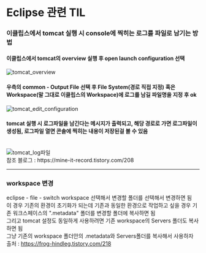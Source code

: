 # Eclipse 관련 TIL
### 이클립스에서 tomcat 실행 시 console에 찍히는 로그를 파일로 남기는 방법
<h4>이클립스에서 tomcat의 overview 실행 후 open launch configuration 선택<br></h4>
<img src="https://user-images.githubusercontent.com/44331989/99866880-2fdf9e00-2bf8-11eb-847b-1608406d33fe.PNG" alt="tomcat_overview"> <br>

<h4>우측의 common - Output File 선택 후 File System(경로 직접 지정) 혹은 Workspace(말 그대로 이클립스의 Workspace)에 로그를 남길 파일명을 지정 후 ok</h4>
<img src="https://user-images.githubusercontent.com/44331989/99866976-13903100-2bf9-11eb-9859-73c891ce0e9c.png" alt="tomcat_edit_configuration"> <br>

<h4>tomcat 실행 시 로그파일을 남긴다는 메시지가 출력되고, 해당 경로로 가면 로그파일이 생성됨, 로그파일 열면 콘솔에 찍히는 내용이 저장된걸 볼 수 있음</h4> <br>
<img src="https://user-images.githubusercontent.com/44331989/99867119-09226700-2bfa-11eb-996d-d23d89b1e02c.png" alt="tomcat_log파일"> <br>
참조 블로그 : https://mine-it-record.tistory.com/208 <br>
<hr>

### workspace 변경
eclipse - file - switch workspace 선택해서 변경할 폴더를 선택해서 변경하면 됨 <br>
이 경우 기존의 환경이 초기화가 되는데 기존과 동일한 환경으로 작업하고 싶을 경우 기존 워크스페이스의 ".metadata" 폴더를 변경할 폴더에 복사하면 됨 <br>
그리고 tomcat 설정도 동일하게 사용하려면 기존 workspace의 Servers 폴더도 복사 하면 됨 <br>
그냥 기존의 workspace 폴더안의 .metadata와 Servers폴더를 복사해서 사용하자 <br>
출처 : https://frog-hindleg.tistory.com/218
